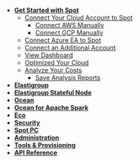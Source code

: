 <!-- Table of Contents -->

- [**Get Started with Spot**](connect-your-cloud-provider/)
  - [Connect Your Cloud Account to Spot](connect-your-cloud-provider/first-account/)
    - [Connect AWS Manually](connect-your-cloud-provider/first-account/aws-manually)
    - [Connect GCP Manually](connect-your-cloud-provider/first-account/gcp-manually)
  - [Connect Azure EA to Spot](connect-your-cloud-provider/azure-ea-account)
  - [Connect an Additional Account](connect-your-cloud-provider/additional-account)
  - [View Dashboard](connect-your-cloud-provider/dashboard)
  - [Optimized Your Cloud](connect-your-cloud-provider/optimize)
  - [Analyze Your Costs](connect-your-cloud-provider/cost-analysis/)
    - [Save Analysis Reports](connect-your-cloud-provider/cost-analysis/save-reports)
- [**Elastigroup**](elastigroup/)
- [**Elastigroup Stateful Node**](managed-instance/)
- [**Ocean**](ocean/)
- [**Ocean for Apache Spark**](ocean-spark/)
- [**Eco**](eco/)
- [**Security**](spot-security/)
- [**Spot PC**](spot-pc/)
- [**Administration**](administration/)
- [**Tools & Provisioning**](tools-and-provisioning/)
- <a href="https://docs.spot.io/api" target="_blank"><strong>API Reference <i data-feather="external-link"></i></strong></a>
